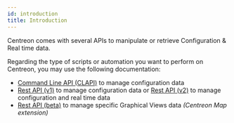 ```yaml
---
id: introduction
title: Introduction
---
```


Centreon comes with several APIs to manipulate or retrieve Configuration & Real time data.

Regarding the type of scripts or automation you want to perform on Centreon, you may use the following 
documentation:

- [Command Line API (CLAPI)](clapi) to manage configuration data
- [Rest API (v1)](rest-api-v1) to manage configuration data or [Rest API (v2)](https://documentation.centreon.com/api) to manage configuration and real time data
- [Rest API (beta)](graph-views-api) to manage specific Graphical Views data *(Centreon Map extension)*
